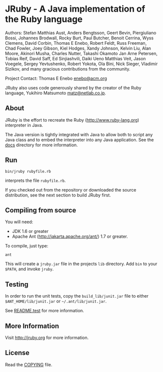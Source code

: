 # JRuby -  A Java implementation of the Ruby language

Authors: Stefan Matthias Aust, Anders Bengtsson, Geert Bevin,
 Piergiuliano Bossi, Johannes Brodwall, Rocky Burt, Paul Butcher,
 Benoit Cerrina, Wyss Clemens, David Corbin, Thomas E Enebo, Robert Feldt,
 Russ Freeman, Chad Fowler, Joey Gibson, Kiel Hodges, Xandy Johnson,
 Kelvin Liu, Alan Moore, Akinori Musha, Charles Nutter, Takashi Okamoto
 Jan Arne Petersen, Tobias Reif, David Saff, Ed Sinjiashvili, Daiki Ueno
 Matthias Veit, Jason Voegele, Sergey Yevtushenko, Robert Yokota, 
 Ola Bini, Nick Sieger, Vladimir Sizikov, and many gracious contributions
 from the community.

Project Contact: Thomas E Enebo <enebo@acm.org>

JRuby also uses code generously shared by the creator of the Ruby language, 
Yukihiro Matsumoto <matz@netlab.co.jp>.

## About

JRuby is the effort to recreate the Ruby (http://www.ruby-lang.org) interpreter
in Java.

The Java version is tightly integrated with Java to allow both to script
any Java class and to embed the interpreter into any Java application. 
See the [docs](docs) directory for more information.

## Run

    bin/jruby rubyfile.rb

interprets the file `rubyfile.rb`.

If you checked out from the repository or downloaded the source distribution,
see the next section to build JRuby first.

## Compiling from source

You will need:

* JDK 1.6 or greater
* Apache Ant (http://jakarta.apache.org/ant/) 1.7 or greater.

To compile, just type:

    ant

This will create a `jruby.jar` file in the projects `lib` directory.
Add `bin` to your `$PATH`, and invoke `jruby`.

## Testing

In order to run the unit tests, copy the `build_lib/junit.jar` file to either
`$ANT_HOME/lib/junit.jar` or `~/.ant/lib/junit.jar`.

See [README.test](docs/README.test) for more information.

## More Information

Visit http://jruby.org for more information.

## License

Read the [COPYING](COPYING) file.
